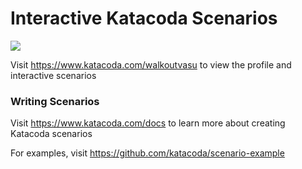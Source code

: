 # Interactive Katacoda Scenarios

[![](http://shields.katacoda.com/katacoda/walkoutvasu/count.svg)](https://www.katacoda.com/walkoutvasu "Get your profile on Katacoda.com")

Visit https://www.katacoda.com/walkoutvasu to view the profile and interactive scenarios

### Writing Scenarios
Visit https://www.katacoda.com/docs to learn more about creating Katacoda scenarios

For examples, visit https://github.com/katacoda/scenario-example
